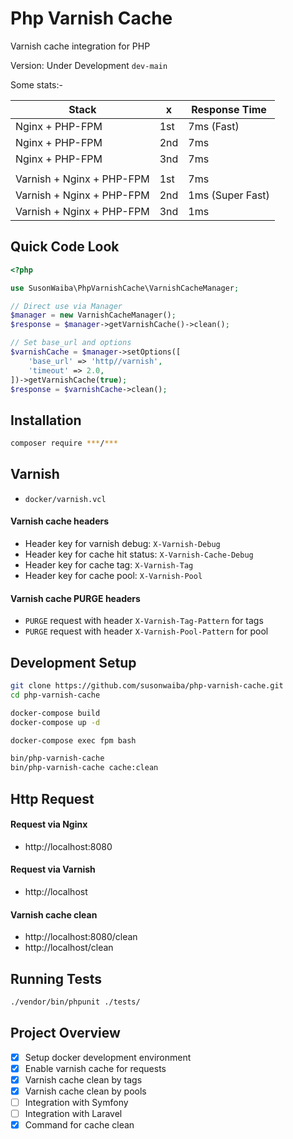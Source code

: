 # Php Varnish Cache

Varnish cache integration for PHP


Version: Under Development `dev-main`

Some stats:-

| Stack | x | Response Time |
| --- | --- | --- |
| Nginx + PHP-FPM | 1st | 7ms (Fast) |
| Nginx + PHP-FPM | 2nd | 7ms |
| Nginx + PHP-FPM | 3nd | 7ms |
| | | |
| Varnish + Nginx + PHP-FPM | 1st | 7ms |
| Varnish + Nginx + PHP-FPM | 2nd | 1ms (Super Fast) |
| Varnish + Nginx + PHP-FPM | 3nd | 1ms |

## Quick Code Look

```php
<?php

use SusonWaiba\PhpVarnishCache\VarnishCacheManager;

// Direct use via Manager
$manager = new VarnishCacheManager();
$response = $manager->getVarnishCache()->clean();

// Set base_url and options
$varnishCache = $manager->setOptions([
    'base_url' => 'http//varnish',
    'timeout' => 2.0,
])->getVarnishCache(true);
$response = $varnishCache->clean();
```

## Installation

```bash
composer require ***/***
```

## Varnish

- `docker/varnish.vcl`

#### Varnish cache headers

- Header key for varnish debug: `X-Varnish-Debug`
- Header key for cache hit status: `X-Varnish-Cache-Debug`
- Header key for cache tag: `X-Varnish-Tag`
- Header key for cache pool: `X-Varnish-Pool`

#### Varnish cache PURGE headers

- `PURGE` request with header `X-Varnish-Tag-Pattern` for tags
- `PURGE` request with header `X-Varnish-Pool-Pattern` for pool

## Development Setup

```bash
git clone https://github.com/susonwaiba/php-varnish-cache.git
cd php-varnish-cache

docker-compose build
docker-compose up -d

docker-compose exec fpm bash

bin/php-varnish-cache
bin/php-varnish-cache cache:clean
```

## Http Request

#### Request via Nginx

- http://localhost:8080

#### Request via Varnish

- http://localhost

#### Varnish cache clean

- http://localhost:8080/clean
- http://localhost/clean

## Running Tests

```bash
./vendor/bin/phpunit ./tests/
```

## Project Overview

- [x] Setup docker development environment
- [x] Enable varnish cache for requests
- [x] Varnish cache clean by tags
- [x] Varnish cache clean by pools
- [ ] Integration with Symfony
- [ ] Integration with Laravel
- [x] Command for cache clean
